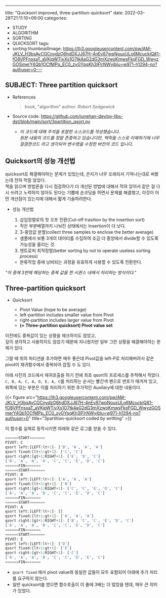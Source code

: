 ---
title: "Quicksort improved, three-partition-quicksort"
date: 2022-03-28T21:11:10+09:00
categories:
- STUDY
- ALGORITHM
- SORTING
- QUICKSORT
tags:
- sorting
thumbnailImage:  https://lh3.googleusercontent.com/pw/AM-JKLV_H3bsAyCGCnydzO6hdDXJJ67H-4nEv87wpNouxULo6McuckiQ81-fO8VPFnsxaT_aVKjpWTivXs1O7tk4aG2dG3mXzwoKmwsFkoFGD_WwyzGOSmerY4Qb1OCfMPp_EC0_zyGYpqKh3lFIrNWyiblu=w971-h1294-no?authuser=0---

SUBJECT: Three partition quicksort
----------------------------------
- References

  >  book, "algorithm" author: *Robert Sedgewick*

- Source code:  https://github.com/junehan-dev/py-libs-dst/blob/main/sort/3partition_qsort.py

  - *이 코드에 대해 주석을 포함한 소스코드를 작성했습니다.  
  원본 내용의 코드를 정말 존중하고 있습니다만, 맥락을 스스로 이해하기에 너무 깔끔한코드 라고 생각되어 변수명을 수정한 버전의 코드 입니다.*

Quicksort의 성능 개선법 
-----------------------

quicksort로 해결해야하는 문제가 있었는데, 쓴지가 너무 오래되서 기억나는대로 써봤는데 전혀 먹질 않았다.  
책을 읽으며 방법론을 다시 점검하다가 더 개선된 방법에 대해서 적혀 있어서 같은 걸 다시 쓰려고 노력하지 않아도 된다는 기쁨에 손코딩을 하면서 문제를 해결했고, 이것이 어떤 개선점이 있는지에 대해서 짧게 기술하려한다.


- 성능 개선법

  1. 삽입정렬로의 컷 오프 전환(Cut-off trasition by the insertion sort)
    - 작은 부분배열까지 나눠진 상태에서는 Insertion이 더 낫다.

  2. 3-중앙값 분할(collect three samples to enclose the better average)
    - 샘플에서 보통 3개의 데이터를 수집하여 조금 더 중앙에서 divide할 수 있도록 가능성을 올리는 것.

  3. 엔트로피 최적정렬(better sorting by not to operate useless sorting process)
    - 분류작업 중에 낭비되는 과정을 유효하게 사용할 수 있도록 전환한다. 

*"이 중에 3번에 해당하는 중복 값을 한 시퀸스 내에서 처리하는 방식이다."*

Three-partition quicksort
-------------------------

- Quicksort

  - Pivot Value (hope to be average)
  - left-partition includes smaller value from Pivot
  - right-partition includes larger value from Pivot
  - **(+ Three-partition quicksort) Pivot value set**

이전에도 중복값이 있는 상황을 체크하지도 않았고,  
깊이 생각하고 사용하지도 않았기 때문에 지나쳤지만 일부 그런 상황을 해결해야하는 문제가 있다.

그럴 때 위의 파티션을 추가하면 매우 좋은데 Pivot값을 left-P로 처리해버려서 같은 pivot이 재귀함수에서 중복되어 잡힐 수 도 있다.

아래 사진의 코드에서 재귀호출을 하기 전에 최초 qsort의 프로세스를 추적해서 적었다. ``C, B, A, C, A, D, E, A, C``를 처리하는 순서는 빨간색 펜으로 번호가 매겨져 있고,
위쪽에 있는 부분은 이를 처리하기 위한 추가적인 Auxilary에 대한 내용이다.

{{< figure src="https://lh3.googleusercontent.com/pw/AM-JKLV_H3bsAyCGCnydzO6hdDXJJ67H-4nEv87wpNouxULo6McuckiQ81-fO8VPFnsxaT_aVKjpWTivXs1O7tk4aG2dG3mXzwoKmwsFkoFGD_WwyzGOSmerY4Qb1OCfMPp_EC0_zyGYpqKh3lFIrNWyiblu=w971-h1294-no?authuser=0" title="3partition-quicksort coded by writting" >}}

이 함수를 실제로 동작시키면 아래와 같은 로그를 얻을 수 있다.

```python
======START=======
PIVOT: C
qsort left:[LEFT:lt+1]- ['B', 'A', 'A', 'A']
qsort fixed:[lt+1:gt+1]- ['C', 'C']
qsort right:[gt+1:RIGHT+1]- ['E', 'D', 'C']
['B', 'A', 'A', 'A', 'C', 'C', 'E', 'D', 'C']
======FIN=======
======START=======
PIVOT: B
qsort left:[LEFT:lt+1]- ['A', 'A', 'A']
qsort fixed:[lt+1:gt+1]- ['B']
qsort right:[gt+1:RIGHT+1]- ['C', 'C', 'E', 'D', 'C']
['A', 'A', 'A', 'B', 'C', 'C', 'E', 'D', 'C']
======FIN=======
======START=======
PIVOT: A
qsort left:[LEFT:lt+1]- []
qsort fixed:[lt+1:gt+1]- ['A', 'A', 'A']
qsort right:[gt+1:RIGHT+1]- ['B', 'C', 'C', 'E', 'D', 'C']
['A', 'A', 'A', 'B', 'C', 'C', 'E', 'D', 'C']
======FIN=======
======START=======
PIVOT: E
qsort left:[LEFT:lt+1]- ['D']
qsort fixed:[lt+1:gt+1]- ['E']
qsort right:[gt+1:RIGHT+1]- ['C']
['A', 'A', 'A', 'B', 'C', 'C', 'D', 'E', 'C']
======FIN=======
```

- ``qsort fixed`` 에서 pivot value와 동일한 값들이 모두 포함되어 아래에 추가 처리를 요구하지 않는다.
- 일반 quicksort를 썼으면 함수호출이 이 줄에 3배는 더 많았을 텐데, 매우 큰 의미가 있었다.


